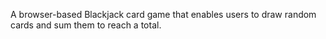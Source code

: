 A browser-based Blackjack card game that enables users to draw 
random cards and sum them to reach a total. 
